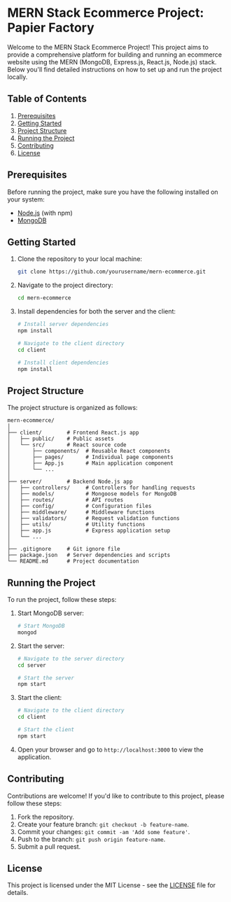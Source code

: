 # MERN Stack Ecommerce Project: Papier Factory

Welcome to the MERN Stack Ecommerce Project! This project aims to provide a comprehensive platform for building and running an ecommerce website using the MERN (MongoDB, Express.js, React.js, Node.js) stack. Below you'll find detailed instructions on how to set up and run the project locally.

## Table of Contents
1. [Prerequisites](#prerequisites)
2. [Getting Started](#getting-started)
3. [Project Structure](#project-structure)
4. [Running the Project](#running-the-project)
5. [Contributing](#contributing)
6. [License](#license)

## Prerequisites
Before running the project, make sure you have the following installed on your system:
- [Node.js](https://nodejs.org/) (with npm)
- [MongoDB](https://www.mongodb.com/)

## Getting Started
1. Clone the repository to your local machine:

    ```bash
    git clone https://github.com/yourusername/mern-ecommerce.git
    ```

2. Navigate to the project directory:

    ```bash
    cd mern-ecommerce
    ```

3. Install dependencies for both the server and the client:

    ```bash
    # Install server dependencies
    npm install

    # Navigate to the client directory
    cd client

    # Install client dependencies
    npm install
    ```

## Project Structure
The project structure is organized as follows:
```
mern-ecommerce/
│
├── client/        # Frontend React.js app
│   ├── public/    # Public assets
│   └── src/       # React source code
│       ├── components/  # Reusable React components
│       ├── pages/       # Individual page components
│       ├── App.js       # Main application component
│       └── ...
│
├── server/        # Backend Node.js app
│   ├── controllers/     # Controllers for handling requests
│   ├── models/          # Mongoose models for MongoDB
│   ├── routes/          # API routes
│   ├── config/          # Configuration files
│   ├── middleware/      # Middleware functions
│   ├── validators/      # Request validation functions
│   ├── utils/           # Utility functions
│   ├── app.js           # Express application setup
│   └── ...
│
├── .gitignore     # Git ignore file
├── package.json   # Server dependencies and scripts
└── README.md      # Project documentation
```

## Running the Project
To run the project, follow these steps:

1. Start MongoDB server:

    ```bash
    # Start MongoDB
    mongod
    ```

2. Start the server:

    ```bash
    # Navigate to the server directory
    cd server

    # Start the server
    npm start
    ```

3. Start the client:

    ```bash
    # Navigate to the client directory
    cd client

    # Start the client
    npm start
    ```

4. Open your browser and go to `http://localhost:3000` to view the application.

## Contributing
Contributions are welcome! If you'd like to contribute to this project, please follow these steps:

1. Fork the repository.
2. Create your feature branch: `git checkout -b feature-name`.
3. Commit your changes: `git commit -am 'Add some feature'`.
4. Push to the branch: `git push origin feature-name`.
5. Submit a pull request.

## License
This project is licensed under the MIT License - see the [LICENSE](LICENSE) file for details.

